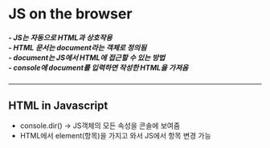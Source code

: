 # JS on the browser

##### - JS는 자동으로 HTML과 상호작용 <br/> - HTML 문서는 document라는 객체로 정의됨 <br/> - document는 JS에서 HTML에 접근할 수 있는 방법 <br/> - console에 document를 입력하면 작성한 HTML을 가져옴

---

## HTML in Javascript

- console.dir() -> JS객체의 모든 속성을 콘솔에 보여줌
- HTML에서 element(항목)을 가지고 와서 JS에서 항목 변경 가능
